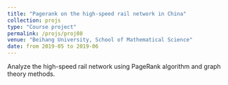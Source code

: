 ```yaml
---
title: "Pagerank on the high-speed rail network in China"
collection: projs
type: "Course project"
permalink: /projs/proj08
venue: "Beihang University, School of Mathematical Science"
date: from 2019-05 to 2019-06
---
```


Analyze the high-speed rail network using PageRank algorithm and graph theory methods.

